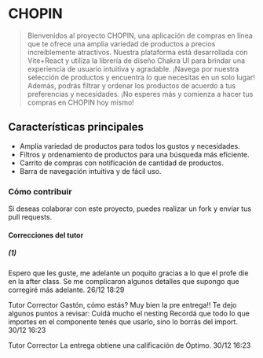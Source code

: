 # CHOPIN

> Bienvenidos al proyecto CHOPIN, una aplicación de compras en línea que te
> ofrece una amplia variedad de productos a precios increíblemente atractivos.
> Nuestra plataforma está desarrollada con Vite+React y utiliza la librería de
> diseño Chakra UI para brindar una experiencia de usuario intuitiva y
> agradable. ¡Navega por nuestra selección de productos y encuentra lo que
> necesitas en un solo lugar! Además, podrás filtrar y ordenar los productos de
> acuerdo a tus preferencias y necesidades. ¡No esperes más y comienza a hacer
> tus compras en CHOPIN hoy mismo!

## Características principales

- Amplia variedad de productos para todos los gustos y necesidades.
- Filtros y ordenamiento de productos para una búsqueda más eficiente.
- Carrito de compras con notificación de cantidad de productos.
- Barra de navegación intuitiva y de fácil uso.

### Cómo contribuir

Si deseas colaborar con este proyecto, puedes realizar un fork y enviar tus pull
requests.

#### Correcciones del tutor

##### (1)

Espero que les guste, me adelante un poquito gracias a lo que el profe die en la
after class. Se me complicaron algunos detalles que supongo que corregiré más
adelante. 26/12 18:29

Tutor Corrector Gastón, cómo estás? Muy bien la pre entrega!! Te dejo algunos
puntos a revisar: Cuidá mucho el nesting Recordá que todo lo que importes en el
componente tenés que usarlo, sino lo borrás del import. 30/12 16:23

Tutor Corrector La entrega obtiene una calificación de Óptimo. 30/12 16:23
